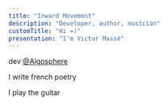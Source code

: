 ```yaml
---
title: "Inward Movement"
description: "Developer, author, musician"
customTitle: "Hi =)"
presentation: "I'm Victor Massé"
---
```


dev <a href="https://algosphere.org" class="no-external-icon">@Algosphere</a>

I write french poetry

I play the guitar
